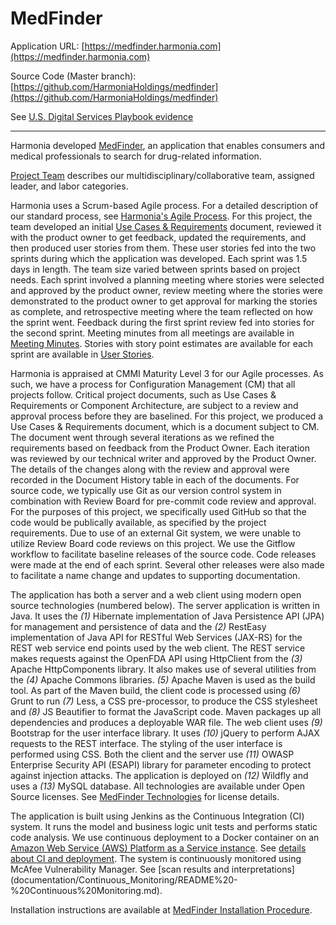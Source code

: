 # MedFinder

Application URL: [https://medfinder.harmonia.com](https://medfinder.harmonia.com)

Source Code (Master branch): [https://github.com/HarmoniaHoldings/medfinder](https://github.com/HarmoniaHoldings/medfinder) 

See [U.S. Digital Services Playbook evidence](documentation/U.S._Digital_Services_Playbook/U.S.%20Digital%20Services%20Playbook%20Evidence.md)

***

Harmonia developed [MedFinder](https://medfinder.harmonia.com), an application that enables consumers and medical professionals to search for drug-related information.

[Project Team](documentation/Project_Team/Project%20Team.md) describes our multidisciplinary/collaborative team, assigned leader, and labor categories.

Harmonia uses a Scrum-based Agile process. For a detailed description of our standard process, see [Harmonia's Agile Process](documentation/Agile_Process/Harmonia's%20Agile%20Process.docx). For this project, the team developed an initial [Use Cases & Requirements](documentation/Use_Cases_and_Requirements) document, reviewed it with the product owner to get feedback, updated the requirements, and then produced user stories from them. These user stories fed into the two sprints during which the application was developed. Each sprint was 1.5 days in length. The team size varied between sprints based on project needs. Each sprint involved a planning meeting where stories were selected and approved by the product owner, review meeting where the stories were demonstrated to the product owner to get approval for marking the stories as complete, and retrospective meeting where the team reflected on how the sprint went. Feedback during the first sprint review fed into stories for the second sprint. Meeting minutes from all meetings are available in [Meeting Minutes](documentation/Meeting_Minutes). Stories with story point estimates are available for each sprint are available in [User Stories](documentation/User_Stories). 

<a name="cm"></a>Harmonia is appraised at CMMI Maturity Level 3 for our Agile processes. As such, we have a process for Configuration Management (CM) that all projects follow. Critical project documents, such as Use Cases & Requirements or Component Architecture, are subject to a review and approval process before they are baselined. For this project, we produced a Use Cases & Requirements document, which is a document subject to CM. The document went through several iterations as we refined the requirements based on feedback from the Product Owner. Each iteration was reviewed by our technical writer and approved by the Product Owner. The details of the changes along with the review and approval were recorded in the Document History table in each of the documents. For source code, we typically use Git as our version control system in combination with Review Board for pre-commit code review and approval. For the purposes of this project, we specifically used GitHub so that the code would be publically available, as specified by the project requirements. Due to use of an external Git system, we were unable to utilize Review Board code reviews on this project.  We use the Gitflow workflow to facilitate baseline releases of the source code. Code releases were made at the end of each sprint. Several other releases were also made to facilitate a name change and updates to supporting documentation.

The application has both a server and a web client using modern open source technologies (numbered below). The server application is written in Java. It uses the *(1)* Hibernate implementation of Java Persistence API (JPA) for management and persistence of data and the *(2)* RestEasy implementation of Java API for RESTful Web Services (JAX-RS) for the REST web service end points used by the web client. The REST service makes requests against the OpenFDA API using HttpClient from the *(3)* Apache HttpComponents library. It also makes use of several utilities from the *(4)* Apache Commons libraries. *(5)* Apache Maven is used as the build tool. As part of the Maven build, the client code is processed using *(6)* Grunt to run *(7)* Less, a CSS pre-processor, to produce the CSS stylesheet and *(8)* JS Beautifier to format the JavaScript code. Maven packages up all dependencies and produces a deployable WAR file. The web client uses *(9)* Bootstrap for the user interface library. It uses *(10)* jQuery to perform AJAX requests to the REST interface. The styling of the user interface is performed using CSS. Both the client and the server use *(11)* OWASP Enterprise Security API (ESAPI) library for parameter encoding to protect against injection attacks. The application is deployed on *(12)* Wildfly and uses a *(13)* MySQL database. All technologies are available under Open Source licenses. See [MedFinder Technologies](documentation/Technologies/MedFinder%20Technologies.md) for license details.

<a name="deploy"></a>
The application is built using Jenkins as the Continuous Integration (CI) system. It runs the model and business logic unit tests and performs static code analysis. We use continuous deployment to a Docker container on an [Amazon Web Service (AWS) Platform as a Service instance](documentation/Continuous_Integration_and_Deployment/MedFinder%20AWS%20Instance.pdf). See [details about CI and deployment](documentation/Continuous_Integration_and_Deployment/README%20-%20Continuous%20Integration%20and%20Deployment.md). The system is continuously monitored using McAfee Vulnerability Manager. See [scan results and interpretations] (documentation/Continuous_Monitoring/README%20-%20Continuous%20Monitoring.md).

Installation instructions are available at [MedFinder Installation Procedure](documentation/Continuous_Integration_and_Deployment/MedFinder%20Installation%20Procedure.md).
